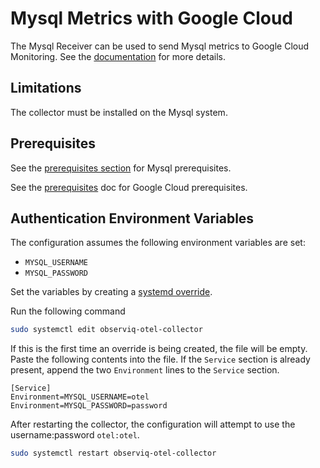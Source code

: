 # Mysql Metrics with Google Cloud

The Mysql Receiver can be used to send Mysql metrics to Google Cloud Monitoring. See the [documentation](https://github.com/open-telemetry/opentelemetry-collector-contrib/tree/main/receiver/mysqlreceiver) for more details.

## Limitations

The collector must be installed on the Mysql system.

## Prerequisites

See the [prerequisites section](https://github.com/open-telemetry/opentelemetry-collector-contrib/tree/main/receiver/mysqlreceiver#prerequisites) for Mysql prerequisites.

See the [prerequisites](../prerequisites.md) doc for Google Cloud prerequisites.

## Authentication Environment Variables

The configuration assumes the following environment variables are set:
- `MYSQL_USERNAME`
- `MYSQL_PASSWORD`

Set the variables by creating a [systemd override](https://wiki.archlinux.org/title/systemd#Replacement_unit_files).

Run the following command
```bash
sudo systemctl edit observiq-otel-collector
```

If this is the first time an override is being created, the file will be empty. Paste the following contents into the file. If the `Service` section is already present, append the two `Environment` lines to the `Service` section.
```
[Service]
Environment=MYSQL_USERNAME=otel
Environment=MYSQL_PASSWORD=password
```

After restarting the collector, the configuration will attempt to use the username:password `otel:otel`.

```bash
sudo systemctl restart observiq-otel-collector
```
